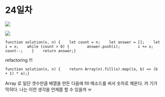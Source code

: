 # 24일차

![](https://gblobscdn.gitbook.com/assets%2F-Lx_BnLKbqvAkZAteaNW%2F-MDqs-d8BcVZtxh2wZQI%2F-MDqsMBApYY_TAZ5xWK7%2Fimage.png?alt=media&token=e36a1b2d-8dab-42ee-9df4-1ce6bc67609f)

![](https://gblobscdn.gitbook.com/assets%2F-Lx_BnLKbqvAkZAteaNW%2F-MDqs-d8BcVZtxh2wZQI%2F-MDqsPoooN6upsuJimr8%2Fimage.png?alt=media&token=f2265820-0a4b-41b7-83bb-a46fc4ebfe30)

```text
function solution(x, n) {    let count = n;    let answer = [];    let i = x;    while (count > 0) {        answer.push(i);        i += x;        count--;    }    return answer;}
```

refactoring !!!

```text
function solution(x, n) {    return Array(n).fill(x).map((a, b) => (b + 1) * a);}
```

Array 로 일단 갯수만큼 배열을 만든 다음에 fill 메소드를 써서 숫자로 채운다. 캬 기가막히다. 나는 이런 생각을 언제쯤 할 수 있을까 ㅠ


